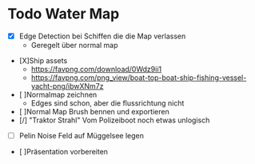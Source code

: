 # Todo Water Map

- [X] Edge Detection bei Schiffen die die Map verlassen
  - Geregelt über normal map
- [X]Ship assets
  - https://favpng.com/download/0Wdz9ii1
  - https://favpng.com/png_view/boat-top-boat-ship-fishing-vessel-yacht-png/ibwXNm7z
- [ ]Normalmap zeichnen
  - Edges sind schon, aber die flussrichtung nicht
- [ ]Normal Map Brush bennen und exportieren
- [/] "Traktor Strahl" Vom Polizeiboot noch etwas unlogisch
- [ ] Pelin Noise Feld auf Müggelsee legen
- [ ]Präsentation vorbereiten